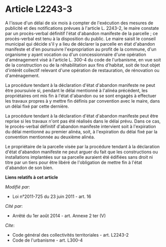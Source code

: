 # Article L2243-3

A l'issue d'un délai de six mois à compter de l'exécution des mesures de publicité et des notifications prévues à l'article
L. 2243-2, le maire constate par un procès-verbal définitif l'état d'abandon manifeste de la parcelle ; ce procès-verbal est
tenu à la disposition du public. Le maire saisit le conseil municipal qui décide s'il y a lieu de déclarer la parcelle en
état d'abandon manifeste et d'en poursuivre l'expropriation au profit de la commune, d'un organisme y ayant vocation ou d'un
concessionnaire d'une opération d'aménagement visé à l'article L. 300-4 du code de l'urbanisme, en vue soit de la
construction ou de la réhabilitation aux fins d'habitat, soit de tout objet d'intérêt collectif relevant d'une opération de
restauration, de rénovation ou d'aménagement. 

La procédure tendant à la déclaration d'état d'abandon manifeste ne peut être poursuivie si, pendant le délai mentionné à
l'alinéa précédent, les propriétaires ont mis fin à l'état d'abandon ou se sont engagés à effectuer les travaux propres à y
mettre fin définis par convention avec le maire, dans un délai fixé par cette dernière. 

La procédure tendant à la déclaration d'état d'abandon manifeste peut être reprise si les travaux n'ont pas été réalisés dans
le délai prévu. Dans ce cas, le procès-verbal définitif d'abandon manifeste intervient soit à l'expiration du délai mentionné
au premier alinéa, soit, à l'expiration du délai fixé par la convention mentionnée au deuxième alinéa. 

Le propriétaire de la parcelle visée par la procédure tendant à la déclaration d'état d'abandon manifeste ne peut arguer du
fait que les constructions ou installations implantées sur sa parcelle auraient été édifiées sans droit ni titre par un tiers
pour être libéré de l'obligation de mettre fin à l'état d'abandon de son bien.

**Liens relatifs à cet article**

_Modifié par_:

  - Loi n°2011-725 du 23 juin 2011 - art. 16

_Cité par_:

  - Arrêté du 1er août 2014 - art. Annexe 2 ter (V)

_Cite_:

  - Code général des collectivités territoriales - art. L2243-2
  - Code de l'urbanisme - art. L300-4
